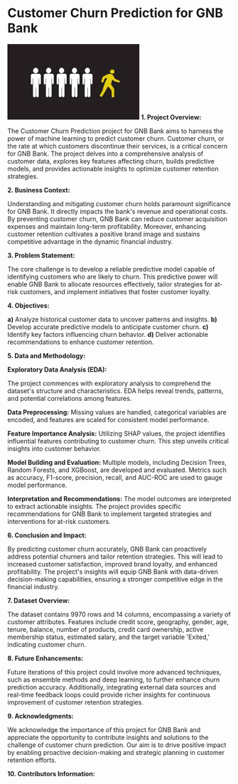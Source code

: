 # Customer Churn Prediction for GNB Bank
![Alt Text](image.jfif)
**1. Project Overview:**

The Customer Churn Prediction project for GNB Bank aims to harness the power of machine learning to predict customer churn. Customer churn, or the rate at which customers discontinue their services, is a critical concern for GNB Bank. The project delves into a comprehensive analysis of customer data, explores key features affecting churn, builds predictive models, and provides actionable insights to optimize customer retention strategies.

**2. Business Context:**

Understanding and mitigating customer churn holds paramount significance for GNB Bank. It directly impacts the bank's revenue and operational costs. By preventing customer churn, GNB Bank can reduce customer acquisition expenses and maintain long-term profitability. Moreover, enhancing customer retention cultivates a positive brand image and sustains competitive advantage in the dynamic financial industry.

**3. Problem Statement:**

The core challenge is to develop a reliable predictive model capable of identifying customers who are likely to churn. This predictive power will enable GNB Bank to allocate resources effectively, tailor strategies for at-risk customers, and implement initiatives that foster customer loyalty.

**4. Objectives:**

   **a)** Analyze historical customer data to uncover patterns and insights.
   **b)** Develop accurate predictive models to anticipate customer churn.
   **c)** Identify key factors influencing churn behavior.
   **d)** Deliver actionable recommendations to enhance customer retention.
   
**5. Data and Methodology:**

**Exploratory Data Analysis (EDA):**

The project commences with exploratory analysis to comprehend the dataset's structure and characteristics. EDA helps reveal trends, patterns, and potential correlations among features.

**Data Preprocessing:** Missing values are handled, categorical variables are encoded, and features are scaled for consistent model performance.

**Feature Importance Analysis:** Utilizing SHAP values, the project identifies influential features contributing to customer churn. This step unveils critical insights into customer behavior.

**Model Building and Evaluation:** Multiple models, including Decision Trees, Random Forests, and XGBoost, are developed and evaluated. Metrics such as accuracy, F1-score, precision, recall, and AUC-ROC are used to gauge model performance.

**Interpretation and Recommendations:** The model outcomes are interpreted to extract actionable insights. The project provides specific recommendations for GNB Bank to implement targeted strategies and interventions for at-risk customers.

**6. Conclusion and Impact:**

By predicting customer churn accurately, GNB Bank can proactively address potential churners and tailor retention strategies. This will lead to increased customer satisfaction, improved brand loyalty, and enhanced profitability. The project's insights will equip GNB Bank with data-driven decision-making capabilities, ensuring a stronger competitive edge in the financial industry.

**7. Dataset Overview:**

The dataset contains 9970 rows and 14 columns, encompassing a variety of customer attributes. Features include credit score, geography, gender, age, tenure, balance, number of products, credit card ownership, active membership status, estimated salary, and the target variable 'Exited,' indicating customer churn.

**8. Future Enhancements:**

Future iterations of this project could involve more advanced techniques, such as ensemble methods and deep learning, to further enhance churn prediction accuracy. Additionally, integrating external data sources and real-time feedback loops could provide richer insights for continuous improvement of customer retention strategies.

**9. Acknowledgments:**

We acknowledge the importance of this project for GNB Bank and appreciate the opportunity to contribute insights and solutions to the challenge of customer churn prediction. Our aim is to drive positive impact by enabling proactive decision-making and strategic planning in customer retention efforts.

**10. Contributors Information:**
